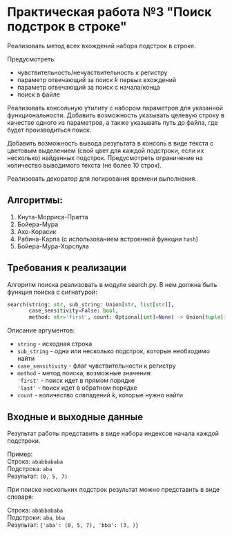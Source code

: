# Практическая работа №3 "Поиск подстрок в строке"

Реализовать метод всех вхождений набора подстрок в строке.

Предусмотреть:
- чувствительность/нечувствительность к регистру
- параметр отвечающий за поиск $k$ первых вхождений
- параметр отвечающий за поиск с начала/конца
- поиск в файле

Реализовать консольную утилиту с набором параметров для
указанной функциональности.
Добавить возможность указывать целевую строку в качестве одного
из параметров, а также указывать путь до файла, где будет
производиться поиск.

Добавить возможность вывода результата в консоль в виде текста с
цветовым выделением (свой цвет для каждой подстроки, если их
несколько) найденных подстрок. Предусмотреть ограничение на
количество выводимого текста (не более 10 строк).

Реализовать декоратор для логирования времени выполнения. 

## Алгоритмы:

1) Кнута-Морриса-Пратта
2) Бойера-Мура
3) Ахо-Корасик
4) Рабина-Карпа (с использованием встроенной функции ```hash```)
5) Бойера-Мура-Хорспула

##  Требования к реализации
Алгоритм поиска реализовать в модуле search.py.
В нем должна быть функция поиска с сигнатурой:

```python
search(string: str, sub_string: Union[str, list[str]],
	   case_sensitivity=False: bool,
	   method: str='first', count: Optional[int]=None) -> Union[tuple[int, ...], dict[str, tuple[int, ...]]]
```

Описание аргументов:

- ```string```           - исходная строка
- ```sub_string```       - одна или несколько подстрок, которые необходимо найти
- ```case_sensitivity``` - флаг чувствительности к регистру
- ```method```           - метод поиска, возможные значения:<br>
						   ```'first'``` - поиск идет в прямом порядке<br>
						   ```'last'``` - поиск идет в обратном порядке<br>
- ```count```            - количество совпадений $k$, которые нужно найти


## Входные и выходные данные

Результат работы представить в виде набора индексов начала
каждой подстроки.

Пример: <br>
Строка: ```ababbababa```<br>
Подстрока: ```aba```<br>
Результат: ```(0, 5, 7)```<br>

При поиске нескольких подстрок результат можно представить в виде словаря:

Строка: ```ababbababa```<br>
Подстроки: ```aba```, ```bba```<br>
Результат: ```{'aba': (0, 5, 7), 'bba': (3, )}```<br>

<!-- 
## Полезные материалы

- [How to print colored text to the terminal?](https://stackoverflow.com/questions/287871/how-to-print-colored-text-to-the-terminal)
- [Как поменять цвет текста при выводе в консоль?](https://ru.stackoverflow.com/questions/1061433/%D0%9A%D0%B0%D0%BA-%D0%BF%D0%BE%D0%BC%D0%B5%D0%BD%D1%8F%D1%82%D1%8C-%D1%86%D0%B2%D0%B5%D1%82-%D1%82%D0%B5%D0%BA%D1%81%D1%82%D0%B0-%D0%BF%D1%80%D0%B8-%D0%B2%D1%8B%D0%B2%D0%BE%D0%B4%D0%B5-%D0%B2-%D0%BA%D0%BE%D0%BD%D1%81%D0%BE%D0%BB%D1%8C)
- [colorama](https://github.com/tartley/colorama)
-->
